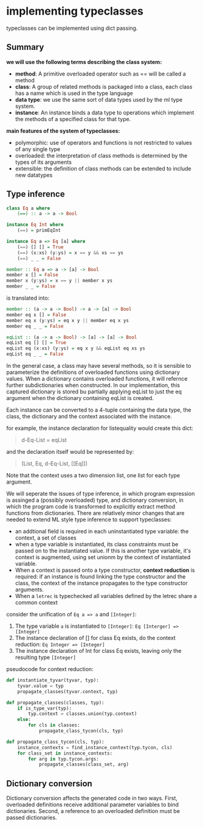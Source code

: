 # implementing typeclasses

typeclasses can be implemented using dict passing.

## Summary

**we will use the following terms describing the class system:**

- **method**: A primitive overloaded operator such as == will be called a method
- **class**: A group of related methods is packaged into a class, each class has a name which is used in the type language
- **data type**: we use the same sort of data types used by the ml type system.
- **instance**: An instance binds a data type to operations which implement the methods of a specified class for that type.

**main features of the system of typeclasses:**

- polymorphic: use of operators and functions is not restricted to values of any single type
- overloaded: the interpretation of class methods is determined by the types of its arguments
- extensible: the definition of class methods can be extended to include new datatypes

## Type inference

```haskell
class Eq a where
    (==) :: a -> a -> Bool

instance Eq Int where
    (==) = primEqInt

instance Eq a => Eq [a] where
    (==) [] [] = True
    (==) (x:xs) (y:ys) = x == y && xs == ys
    (==) _ _ = False

member :: Eq a => a -> [a] -> Bool
member x [] = False
member x (y:ys) = x == y || member x ys
member _ _ = False

```

is translated into:

```haskell
member :: (a -> a -> Bool) -> a -> [a] -> Bool
member eq x [] = False
member eq x (y:ys) = eq x y || member eq x ys
member eq _ _ = False

eqList :: (a -> a -> Bool) -> [a] -> [a] -> Bool
eqList eq [] [] = True
eqList eq (x:xs) (y:ys) = eq x y && eqList eq xs ys
eqList eq _ _ = False
```

In the general case, a class may have several methods, so it is sensible to parameterize the definitions of overloaded functions using dictionary values. When a dictionary contains overloaded functions, it will refernce further subdictionaries when constructed. In our implementation, this captured dictionary is stored bu partially applying eqList to just the eq argument when the dictionary containing eqList is created.

Each instance can be converted to a 4-tuple containing the data type, the class, the dictionary and the context associated with the instance.

for example, the instance declaration for listequality would create this dict:

> d-Eq-List = eqList

and the declaration itself would be represented by:

> (List, Eq, d-Eq-List, \[\[Eq\]\])

Note that the context uses a two dimension list, one list for each type argument.

We will seperate the issues of type inference, in which program expression is assinged a (possibly overloaded) type, and dictionary conversion, in which the program code is transformed to explicitly extract method functions from dictionaries. There are relatively minor changes that are needed to extend ML style type inference to support typeclasses:

- an addtional field is required in each uninstantiated type variable: the context, a set of classes
- when a type variable is instantiated, its class constraints must be passed on to the instantiated value. If this is another type variable, it's context is augmented, using set unionm by the context of instantiated variable.
- When a context is passed onto a type constructor, **context reduction** is required: if an instance is found linking the type constructor and the class, the context of the instance propagates to the type constructor arguments.
- When a `letrec` is typechecked all variables defined by the letrec share a common context

consider the unification of `Eq a => a` and `[Integer]`:

1. The type variable `a` is instantiated to `[Integer]`: `Eq [Interger] => [Integer]`
2. The instance declaration of [] for class Eq exists, do the context reduction: `Eq Integer => [Integer]`
3. The instance declaration of Int for class Eq exists, leaving only the resulting type `[Integer]`

pseudocode for context reduction:

```python
def instantiate_tyvar(tyvar, typ):
    tyvar.value = typ
    propagate_classes(tyvar.context, typ)

def propagate_classes(classes, typ):
    if is_type_var(typ):
        typ.context = classes.union(typ.context)
    else:
        for cls in classes:
            propagate_class_tycon(cls, typ)

def propagate_class_tycon(cls, typ):
    instance_contexts = find_instance_context(typ.tycon, cls)
    for class_set in instance_contexts:
        for arg in typ.tycon.args:
            propagate_classes(class_set, arg)
```

## Dictionary conversion

Dictionary conversion affects the generated code in two ways. First, overloaded definitions receive additional parameter variables to bind dictionaries. Second, a reference to an overloaded definition must be passed dictionaries.
